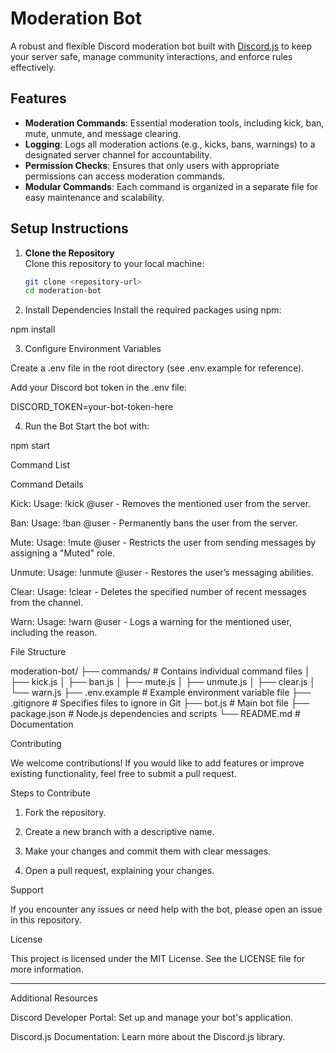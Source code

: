 # Moderation Bot

A robust and flexible Discord moderation bot built with [Discord.js](https://discord.js.org/) to keep your server safe, manage community interactions, and enforce rules effectively.

## Features
- **Moderation Commands**: Essential moderation tools, including kick, ban, mute, unmute, and message clearing.
- **Logging**: Logs all moderation actions (e.g., kicks, bans, warnings) to a designated server channel for accountability.
- **Permission Checks**: Ensures that only users with appropriate permissions can access moderation commands.
- **Modular Commands**: Each command is organized in a separate file for easy maintenance and scalability.

## Setup Instructions

1. **Clone the Repository**  
   Clone this repository to your local machine:
   ```bash
   git clone <repository-url>
   cd moderation-bot

2. Install Dependencies
Install the required packages using npm:

npm install


3. Configure Environment Variables

Create a .env file in the root directory (see .env.example for reference).

Add your Discord bot token in the .env file:

DISCORD_TOKEN=your-bot-token-here



4. Run the Bot
Start the bot with:

npm start



Command List

Command Details

Kick: Usage: !kick @user - Removes the mentioned user from the server.

Ban: Usage: !ban @user - Permanently bans the user from the server.

Mute: Usage: !mute @user - Restricts the user from sending messages by assigning a "Muted" role.

Unmute: Usage: !unmute @user - Restores the user’s messaging abilities.

Clear: Usage: !clear <number> - Deletes the specified number of recent messages from the channel.

Warn: Usage: !warn @user <reason> - Logs a warning for the mentioned user, including the reason.


File Structure

moderation-bot/
├── commands/             # Contains individual command files
│   ├── kick.js
│   ├── ban.js
│   ├── mute.js
│   ├── unmute.js
│   ├── clear.js
│   └── warn.js
├── .env.example          # Example environment variable file
├── .gitignore            # Specifies files to ignore in Git
├── bot.js                # Main bot file
├── package.json          # Node.js dependencies and scripts
└── README.md             # Documentation

Contributing

We welcome contributions! If you would like to add features or improve existing functionality, feel free to submit a pull request.

Steps to Contribute

1. Fork the repository.


2. Create a new branch with a descriptive name.


3. Make your changes and commit them with clear messages.


4. Open a pull request, explaining your changes.



Support

If you encounter any issues or need help with the bot, please open an issue in this repository.

License

This project is licensed under the MIT License. See the LICENSE file for more information.


---

Additional Resources

Discord Developer Portal: Set up and manage your bot's application.

Discord.js Documentation: Learn more about the Discord.js library.
